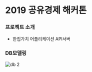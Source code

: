# 2019 공유경제 해커톤

### 프로젝트 소개
* 한집가치 어플리케이션 API서버

### DB모델링  
![db 2](https://user-images.githubusercontent.com/25604495/53733222-b227ac00-3ec3-11e9-8e9e-0744dc31a1ca.PNG)

